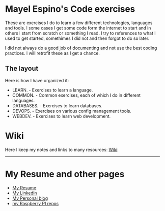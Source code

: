 # Mayel Espino's Code exercises

These are exercises I do to learn a few different technologies, languages and tools. I some cases I get some code form the internet to start and in others I start from scratch or something I read. I try to references to what I used to get started, somethimes I did not and then forgot to do so later. 

I did not always do a good job of documenting and not use the best coding practices. I will retrofit these as I get a chance.

## The layout

Here is how I have organized it:

- LEARN. - Exercises to learn a language.
- COMMON. - Common exercises, each of which I do in different languages.
- DATABASES. - Exercises to learn databases.
- DEVOPS. - Exercises on various config management tools.
- WEBDEV. - Exercises to learn web development.


# Wiki

Here I keep my notes and links to many resources: [Wiki](https://github.com/mayelespino/code/wiki)

----

# My Resume and other pages

- [My Resume](http://mayelespino.github.io)
- [My Linkedin]()
- [My Personal blog]()
- [my Raspberry PI repos](https://github.com/mayelespino/raspberry-pi)

